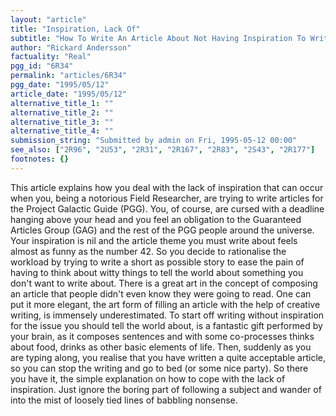 ```yaml
---
layout: "article"
title: "Inspiration, Lack Of"
subtitle: "How To Write An Article About Not Having Inspiration To Write Articles"
author: "Rickard Andersson"
factuality: "Real"
pgg_id: "6R34"
permalink: "articles/6R34"
pgg_date: "1995/05/12"
article_date: "1995/05/12"
alternative_title_1: ""
alternative_title_2: ""
alternative_title_3: ""
alternative_title_4: ""
submission_string: "Submitted by admin on Fri, 1995-05-12 00:00"
see_also: ["2R96", "2U53", "2R31", "2R167", "2R83", "2S43", "2R177"]
footnotes: {}
---
```

<div>
<p>This article explains how you deal with the lack of inspiration that can occur when you, being a notorious Field Researcher, are trying to write articles for the Project Galactic Guide (PGG). You, of course, are cursed with a deadline hanging above your head and you feel an obligation to the Guaranteed Articles Group (GAG) and the rest of the PGG people around the universe. Your inspiration is nil and the article theme you must write about feels almost as funny as the number 42. So you decide to rationalise the workload by trying to write a short as possible story to ease the pain of having to think about witty things to tell the world about something you don't want to write about. There is a great art in the concept of composing an article that people didn't even know they were going to read. One can put it more elegant, the art form of filling an article with the help of creative writing, is immensely underestimated. To start off writing without inspiration for the issue you should tell the world about, is a fantastic gift performed by your brain, as it composes sentences and with some co-processes thinks about food, drinks as other basic elements of life. Then, suddenly as you are typing along, you realise that you have written a quite acceptable article, so you can stop the writing and go to bed (or some nice party). So there you have it, the simple explanation on how to cope with the lack of inspiration. Just ignore the boring part of following a subject and wander of into the mist of loosely tied lines of babbling nonsense.</p>
</div>
